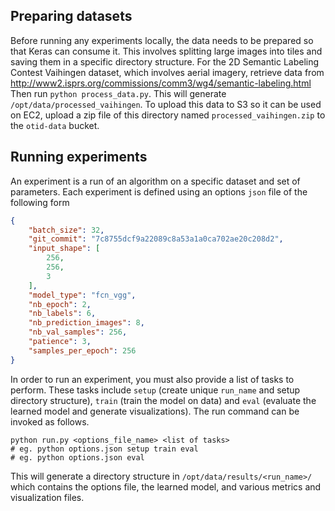 ## Preparing datasets

Before running any experiments locally, the data needs to be prepared so that Keras can consume it. This involves splitting large images into tiles and saving them in a specific directory structure. For the
2D Semantic Labeling Contest Vaihingen dataset, which involves aerial imagery, retrieve data from
 http://www2.isprs.org/commissions/comm3/wg4/semantic-labeling.html Then run `python process_data.py`. This will generate `/opt/data/processed_vaihingen`.
 To upload this data to S3 so it can be used on EC2, upload a zip file of this directory named `processed_vaihingen.zip` to the `otid-data` bucket.

## Running experiments

An experiment is a run of an algorithm on a specific dataset and set of parameters. Each experiment is defined using an options `json` file of the following form
```json
{
    "batch_size": 32,
    "git_commit": "7c8755dcf9a22089c8a53a1a0ca702ae20c208d2",
    "input_shape": [
        256,
        256,
        3
    ],
    "model_type": "fcn_vgg",
    "nb_epoch": 2,
    "nb_labels": 6,
    "nb_prediction_images": 8,
    "nb_val_samples": 256,
    "patience": 3,
    "samples_per_epoch": 256
}
```
In order to run an experiment, you must also provide a list of tasks to perform. These tasks
include `setup` (create unique `run_name` and setup directory structure), `train` (train the model on data) and `eval` (evaluate the learned model and generate visualizations). The run command can be
invoked as follows.
```shell
python run.py <options_file_name> <list of tasks>
# eg. python options.json setup train eval
# eg. python options.json eval
```
This will generate a directory structure in `/opt/data/results/<run_name>/` which contains the options file, the learned model, and various metrics and visualization files.
